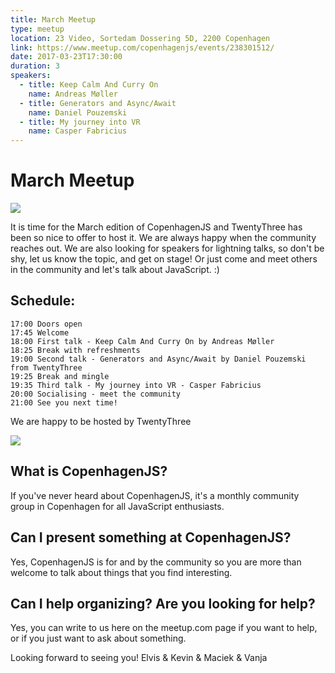```yaml
---
title: March Meetup
type: meetup
location: 23 Video, Sortedam Dossering 5D, 2200 Copenhagen
link: https://www.meetup.com/copenhagenjs/events/238301512/
date: 2017-03-23T17:30:00
duration: 3
speakers:
  - title: Keep Calm And Curry On
    name: Andreas Møller
  - title: Generators and Async/Await
    name: Daniel Pouzemski
  - title: My journey into VR
    name: Casper Fabricius
---
```


# March Meetup


<img src="https://i.imgur.com/7wwHJOc.jpg" />

It is time for the March edition of CopenhagenJS and TwentyThree has been so nice to offer to host it. We are always happy when the community reaches out. We are also looking for speakers for lightning talks, so don't be shy, let us know the topic, and get on stage! Or just come and meet others in the community and let's talk about JavaScript. :)

## <b>Schedule:</b>

    17:00 Doors open
    17:45 Welcome
    18:00 First talk - Keep Calm And Curry On by Andreas Møller
    18:25 Break with refreshments
    19:00 Second talk - Generators and Async/Await by Daniel Pouzemski from TwentyThree
    19:25 Break and mingle
    19:35 Third talk - My journey into VR - Casper Fabricius
    20:00 Socialising - meet the community
    21:00 See you next time!

We are happy to be hosted by TwentyThree

<img src="https://www.twentythree.net/wp-content/uploads/sites/6/2016/03/twentythree_logo_pos_RGB-1.png" />

## <b>What is CopenhagenJS?</b>

If you've never heard about CopenhagenJS, it's a monthly community group in Copenhagen for all JavaScript enthusiasts.

## <b>Can I present something at CopenhagenJS?</b>

Yes, CopenhagenJS is for and by the community so you are more than welcome to talk about things that you find interesting.

## <b>Can I help organizing? Are you looking for help?</b>

Yes, you can write to us here on the meetup.com page if you want to help, or if you just want to ask about something.

Looking forward to seeing you!
Elvis &amp; Kevin &amp; Maciek &amp; Vanja
